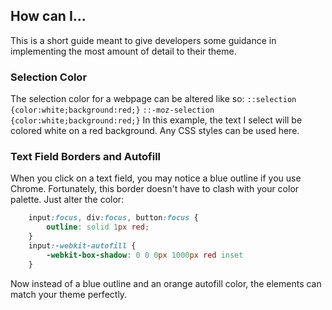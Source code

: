 ## How can I...
This is a short guide meant to give developers some guidance in implementing the most amount of detail to their theme.

### Selection Color
The selection color for a webpage can be altered like so:
`::selection {color:white;background:red;}`
`::-moz-selection {color:white;background:red;}`
In this example, the text I select will be colored white on a red background. Any CSS styles can be used here.

### Text Field Borders and Autofill
When you click on a text field, you may notice a blue outline if you use Chrome. Fortunately, this border doesn't have to clash with your color palette. Just alter the color:
```CSS
    input:focus, div:focus, button:focus { 
        outline: solid 1px red;
    } 
    input:-webkit-autofill { 
        -webkit-box-shadow: 0 0 0px 1000px red inset
    }
```
Now instead of a blue outline and an orange autofill color, the elements can match your theme perfectly.